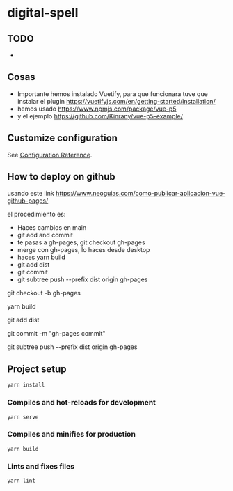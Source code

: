 # digital-spell

## TODO

- 

## Cosas

- Importante hemos instalado Vuetify, para que funcionara tuve que instalar el plugin https://vuetifyjs.com/en/getting-started/installation/
- hemos usado https://www.npmjs.com/package/vue-p5
- y el ejemplo https://github.com/Kinrany/vue-p5-example/

## Customize configuration
See [Configuration Reference](https://cli.vuejs.org/config/).

## How to deploy on github

usando este link https://www.neoguias.com/como-publicar-aplicacion-vue-github-pages/

el procedimiento es:
- Haces cambios en main
- git add and commit
- te pasas a gh-pages, git checkout gh-pages
- merge con gh-pages, lo haces desde desktop
- haces yarn build
- git add dist
- git commit 
- git subtree push --prefix dist origin gh-pages

git checkout -b gh-pages

yarn build

git add dist

git commit -m "gh-pages commit"

git subtree push --prefix dist origin gh-pages

## Project setup
```
yarn install
```

### Compiles and hot-reloads for development
```
yarn serve
```

### Compiles and minifies for production
```
yarn build
```

### Lints and fixes files
```
yarn lint
```

